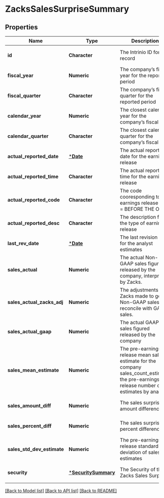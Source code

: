 # ZacksSalesSurpriseSummary

## Properties
Name | Type | Description | Notes
------------ | ------------- | ------------- | -------------
**id** | **Character** | The Intrinio ID for the record | [optional] [default to null]
**fiscal_year** | **Numeric** | The company’s fiscal year for the reported period | [optional] [default to null]
**fiscal_quarter** | **Character** | The company’s fiscal quarter for the reported period | [optional] [default to null]
**calendar_year** | **Numeric** | The closest calendar year for the company’s fiscal year | [optional] [default to null]
**calendar_quarter** | **Character** | The closest calendar quarter for the company’s fiscal year | [optional] [default to null]
**actual_reported_date** | [***Date**](Date.md) | The actual report date for the earnings release | [optional] [default to null]
**actual_reported_time** | **Character** | The actual report time for the earnings release | [optional] [default to null]
**actual_reported_code** | **Character** | The code cooresponding to the earnings release  BTO &#x3D; BEFORE THE OPEN | DTM &#x3D; DURING THE MARKET | AMC &#x3D; AFTER MARKET CLOSE | [optional] [default to null]
**actual_reported_desc** | **Character** | The description for the type of earnings release | [optional] [default to null]
**last_rev_date** | [***Date**](Date.md) | The last revision date for the analyst estimates | [optional] [default to null]
**sales_actual** | **Numeric** | The actual Non-GAAP sales figure released by the company, interpreted by Zacks. | [optional] [default to null]
**sales_actual_zacks_adj** | **Numeric** | The adjustments Zacks made to get to Non-GAAP sales to reconcile with GAAP sales. | [optional] [default to null]
**sales_actual_gaap** | **Numeric** | The actual GAAP sales figured released by the company | [optional] [default to null]
**sales_mean_estimate** | **Numeric** | The pre-earnings release mean sales estimate for the company sales_count_estimate; the pre-earnings release number of estimates by analysts | [optional] [default to null]
**sales_amount_diff** | **Numeric** | The sales surprise amount difference | [optional] [default to null]
**sales_percent_diff** | **Numeric** | The sales surprise percent difference | [optional] [default to null]
**sales_std_dev_estimate** | **Numeric** | The pre-earnings release standard deviation of sales estimates | [optional] [default to null]
**security** | [***SecuritySummary**](SecuritySummary.md) | The Security of the Zacks Sales Surprise | [optional] [default to null]

[[Back to Model list]](../README.md#documentation-for-models) [[Back to API list]](../README.md#documentation-for-api-endpoints) [[Back to README]](../README.md)


